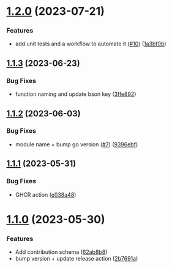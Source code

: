 # [1.2.0](https://github.com/Pradumnasaraf/Contributors/compare/v1.1.3...v1.2.0) (2023-07-21)


### Features

* add unit tests and a workflow to automate it ([#10](https://github.com/Pradumnasaraf/Contributors/issues/10)) ([1a3bf0b](https://github.com/Pradumnasaraf/Contributors/commit/1a3bf0b169e132d91a1ac9285a25220534d79139))



## [1.1.3](https://github.com/Pradumnasaraf/Contributors/compare/v1.1.2...v1.1.3) (2023-06-23)


### Bug Fixes

* function naming and update bson key ([3ffe892](https://github.com/Pradumnasaraf/Contributors/commit/3ffe89258c972b5ef0786dd604d635e582c98835))



## [1.1.2](https://github.com/Pradumnasaraf/Contributors/compare/v1.1.1...v1.1.2) (2023-06-03)


### Bug Fixes

* module name + bump go version ([#7](https://github.com/Pradumnasaraf/Contributors/issues/7)) ([9396ebf](https://github.com/Pradumnasaraf/Contributors/commit/9396ebfc4d3e962b9b2fffe0a70deaba9d4b189f))



## [1.1.1](https://github.com/Pradumnasaraf/Contributors/compare/v1.1.0...v1.1.1) (2023-05-31)


### Bug Fixes

* GHCR action ([e038a48](https://github.com/Pradumnasaraf/Contributors/commit/e038a4801c3ff18bed95de215e98ee087c8c4e47))



# [1.1.0](https://github.com/Pradumnasaraf/Contributors/compare/v1.0.0...v1.1.0) (2023-05-30)


### Features

* Add contribution schema ([62ab8b8](https://github.com/Pradumnasaraf/Contributors/commit/62ab8b887d555bb60731ad18e4736039d7a3572b))
* bump version + update release action ([2b7691a](https://github.com/Pradumnasaraf/Contributors/commit/2b7691a2e797fbdd0efe915fd06dc4630b5893c3))




